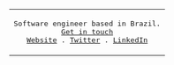 <table width="100%">
  <tr>
  <td>
<p align="center">
  <samp>
    Software engineer based in Brazil.<br/ > <a href="mailto:dev.guih@gmail.com">Get in touch</a><br/>
    <a href="https://gmds.dev">Website</a> .
    <a href="https://x.com/gmdsdev">Twitter</a> .
    <a href="https://linkedin.com/in/gmdsdev">LinkedIn</a>
  </samp>
</p>
</td>
</tr>
</table>

